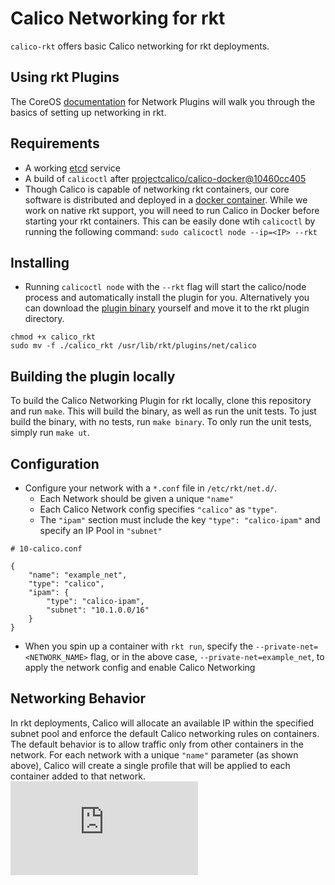 # Calico Networking for rkt

`calico-rkt` offers basic Calico networking for rkt deployments.

## Using rkt Plugins

The CoreOS [documentation](https://github.com/coreos/rkt/blob/master/Documentation/networking.md) for Network Plugins will walk you through the basics of setting up networking in rkt.

## Requirements

* A working [etcd](https://github.com/coreos/etcd) service
* A build of `calicoctl` after [projectcalico/calico-docker@10460cc405](https://github.com/projectcalico/calico-docker/commit/10460cc405f5aa4bc9ccb1fcaf8760088ae1ebf9)
* Though Calico is capable of networking rkt containers, our core software is distributed and deployed in a [docker container](https://github.com/projectcalico/calico-docker/blob/master/docs/getting-started/default-networking/Demonstration.md). While we work on native rkt support, you will need to run Calico in Docker before starting your rkt containers. This can be easily done wtih `calicoctl` by running the following command: `sudo calicoctl node --ip=<IP> --rkt`

## Installing

* Running `calicoctl node` with the `--rkt` flag will start the calico/node process and automatically install the plugin for you. Alternatively you can download the [plugin binary](https://github.com/projectcalico/calico-rkt/releases/) yourself and move it to the rkt plugin directory.
```
chmod +x calico_rkt
sudo mv -f ./calico_rkt /usr/lib/rkt/plugins/net/calico
```

## Building the plugin locally

To build the Calico Networking Plugin for rkt locally, clone this repository and run `make`.  This will build the binary, as well as run the unit tests.  To just build the binary, with no tests, run `make binary`.  To only run the unit tests, simply run `make ut`.

## Configuration

* Configure your network with a `*.conf` file in `/etc/rkt/net.d/`.
    - Each Network should be given a unique `"name"`
    - Each Calico Network config specifies  `"calico"` as `"type"`.
    - The `"ipam"` section must include the key `"type": "calico-ipam"` and specify an IP Pool in `"subnet"`
```
# 10-calico.conf

{
    "name": "example_net",
    "type": "calico",
    "ipam": {
        "type": "calico-ipam",
        "subnet": "10.1.0.0/16"
    }
}
```
* When you spin up a container with `rkt run`, specify the `--private-net=<NETWORK_NAME>` flag, or in the above case, `--private-net=example_net`, to apply the network config and enable Calico Networking

## Networking Behavior

In rkt deployments, Calico will allocate an available IP within the specified subnet pool and enforce the default Calico networking rules on containers. The default behavior is to allow traffic only from other containers in the network. For each network with a unique `"name"` parameter (as shown above), Calico will create a single profile that will be applied to each container added to that network.
[![Analytics](https://ga-beacon.appspot.com/UA-52125893-3/calico-rkt/README.md?pixel)](https://github.com/igrigorik/ga-beacon)
